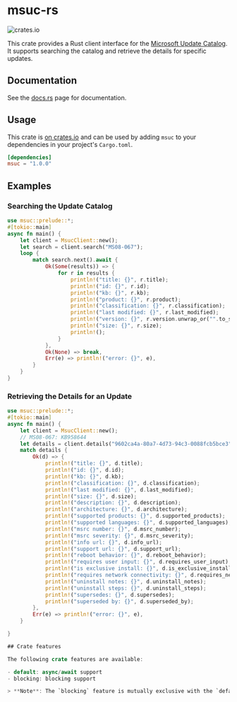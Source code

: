 # msuc-rs

![crates.io](https://img.shields.io/crates/v/msuc?link=https://crates.io/crates/msuc)

This crate provides a Rust client interface for the [Microsoft Update Catalog](https://www.catalog.update.microsoft.com/Home.aspx). It supports searching
the catalog and retrieve the details for specific updates.

## Documentation

See the [docs.rs](https://docs.rs/msuc) page for documentation.

## Usage

This crate is [on crates.io](https://crates.io/crates/msuc) and can be
used by adding `msuc` to your dependencies in your project's `Cargo.toml`.

```toml
[dependencies]
msuc = "1.0.0"
```

## Examples

### Searching the Update Catalog

```rust
use msuc::prelude::*;
#[tokio::main]
async fn main() {
    let client = MsucClient::new();
    let search = client.search("MS08-067");
    loop {
        match search.next().await {
            Ok(Some(results)) => {
                for r in results {
                    println!("title: {}", r.title);
                    println!("id: {}", r.id);
                    println!("kb: {}", r.kb);
                    println!("product: {}", r.product);
                    println!("classification: {}", r.classification);
                    println!("last modified: {}", r.last_modified);
                    println!("version: {}", r.version.unwrap_or("".to_string()));
                    println!("size: {}", r.size);
                    println!();
                }
            },
            Ok(None) => break,
            Err(e) => println!("error: {}", e),
        }
    }
}
```

### Retrieving the Details for an Update

```rust
use msuc::prelude::*;
#[tokio::main]
async fn main() {
    let client = MsucClient::new();
    // MS08-067: KB958644
    let details = client.details("9602ca4a-80a7-4d73-94c3-0088fcb5bce3").await;
    match details {
        Ok(d) => {
            println!("title: {}", d.title);
            println!("id: {}", d.id);
            println!("kb: {}", d.kb);
            println!("classification: {}", d.classification);
            println!("last modified: {}", d.last_modified);
            println!("size: {}", d.size);
            println!("description: {}", d.description);
            println!("architecture: {}", d.architecture);
            println!("supported products: {}", d.supported_products);
            println!("supported languages: {}", d.supported_languages);
            println!("msrc number: {}", d.msrc_number);
            println!("msrc severity: {}", d.msrc_severity);
            println!("info url: {}", d.info_url);
            println!("support url: {}", d.support_url);
            println!("reboot behavior: {}", d.reboot_behavior);
            println!("requires user input: {}", d.requires_user_input);
            println!("is exclusive install: {}", d.is_exclusive_install);
            println!("requires network connectivity: {}", d.requires_network_connectivity);
            println!("uninstall notes: {}", d.uninstall_notes);
            println!("uninstall steps: {}", d.uninstall_steps);
            println!("supersedes: {}", d.supersedes);
            println!("superseded by: {}", d.superseded_by);
        },
        Err(e) => println!("error: {}", e),
    }

}

## Crate features

The following crate features are available:

- default: async/await support
- blocking: blocking support

> **Note**: The `blocking` feature is mutually exclusive with the `default` feature.

